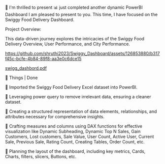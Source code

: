 🚀 I'm thrilled to present 📊 just completed another dynamic PowerBI Dashboard I am pleased to present to you. This time, I have focused on the Swiggy Food Delivery Dashboard.



Project Overview:

This data-driven journey explores the intricacies of the Swiggy Food Delivery Overview, User Performance, and City Performance.



https://github.com/shruthi2023/Swiggy_Dashboard/assets/126853880/b317f45c-bcfe-4b84-89f8-aa3e0c6dce15








[swigg_dashbord.pdf](https://github.com/shruthi2023/Swiggy_Dashboard/files/14753839/swigg_dashbord.pdf)




📝 Things | Done

📌 Imported the Swiggy Food Delivery Excel dataset into PowerBI.

📌 Leveraging power query to remove irrelevant data, ensuring a cleaner dataset.

📌 Creating a structured representation of data elements, relationships, and attributes necessary for comprehensive insights. 

📌 Crafting measures and columns using DAX functions for effective visualization like Dynamic Subheading, Dynamic Top N Sales, Gain Customers, Lost customers, Sale Value, User Count, Active User, Current Sale, Previous Sale, Rating Count, Creating Tables, Order Count, etc.

📌 Planning the layout of the dashboard, including key metrics, Cards, Charts, filters, slicers, Buttons, etc.




